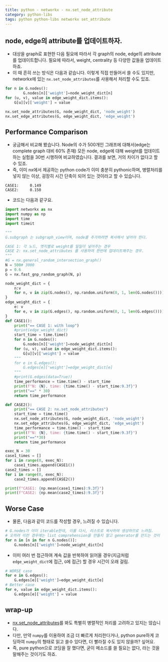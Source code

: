 ```yaml
---
title: python - networkx - nx.set_node_attribute
category: python-libs
tags: python python-libs networkx set_attribute
---
```


## node, edge의 attribute를 업데이트하자. 

- 대상을 graph로 표현한 다음 필요에 따라서 각 graph의 node, edge의 attribute를 업데이트합니다. 필요에 따라서, weight, centrality 등 다양한 값들을 업데이트하죠. 
- 이 때 흔히 쓰는 방식은 다음과 같습니다. 이렇게 직접 만들어서 쓸 수도 있지만, networkx에 있는 `nx.set_node_attributes`를 사용해서 처리할 수도 있죠.

```python
for n in G.nodes():
        G.nodes[n]['weight']=node_weight_dict[n]
for (u, v), value in edge_weight_dict.items():
    G[u][v]['weight'] = value
```

```python
nx.set_node_attributes(G, node_weight_dict, 'node_weight')
nx.set_edge_attributes(G, edge_weight_dict, 'edge_weight')
```

## Performance Comparison

- 궁금해서 비교해 봤습니다. Node의 수가 500개인 그래프에 대해서(edge는 complete graph 대비 60% 존재) 모든 node, edge에 대해 weight를 업데이트하는 실험을 30번 시행하여 비교하였습니다. 결과를 보면, 거의 차이가 없다고 할 수 있죠. 
- 즉, 이미 nx에서 제공하는 python code가 이미 충분히 pythonic하며, 병렬처리를 넣지 않는 이상, 굉장히 시간 단축이 되어 있는 것이라고 할 수 있습니다.

```
CASE1:     0.149
CASE2:     0.150
```

- 코드는 다음과 같구요.

```python
import networkx as nx
import numpy as np
import time
import timeit

"""
G.subgraph 는 subgraph_view이며, node를 추가하려면 복사해서 넣어야 한다. 

CASE 1: 각 노드, 엣지별로 weight를 일일이 넣어주는 경우 
CASE 2: nx.set_node_attributes 를 사용하여 한번에 업데이트해주는 경우.
"""
#G = nx.general_random_intersection_graph()
N = 500# 3000
p = 0.6
G = nx.fast_gnp_random_graph(N, p)

node_weight_dict = {
    n:v
    for n, v in zip(G.nodes(), np.random.uniform(0, 1, len(G.nodes())))
}
edge_weight_dict = {
    e: v
    for e, v in zip(G.edges(), np.random.uniform(0, 1, len(G.edges())))
}
def CASE1():
    print("== CASE 1: with loop")
    #print(edge_weight_dict)
    start_time = time.time()
    for n in G.nodes():
        G.nodes[n]['weight']=node_weight_dict[n]
    for (u, v), value in edge_weight_dict.items():
        G[u][v]['weight'] = value
    """
    for e in G.edges():
        G.edges[e]['weight']=edge_weight_dict[e]
    """
    #print(G.edges(data=True))
    time_performance = time.time() - start_time
    print(f"N: {N}, time: {time.time() - start_time:9.3f}")
    print("==" * 30)
    return time_performance

def CASE2():
    print("== CASE 2: nx.set_node_attributes")
    start_time = time.time()
    nx.set_node_attributes(G, node_weight_dict, 'node_weight')
    nx.set_edge_attributes(G, edge_weight_dict, 'edge_weight')
    time_performance = time.time() - start_time
    print(f"N: {N}, time: {time.time() - start_time:9.3f}")
    print("=="*30)
    return time_performance

exec_N = 30
case1_times = []
for i in range(0, exec_N):
    case1_times.append(CASE1())
case2_times = []
for i in range(0, exec_N):
    case2_times.append(CASE2())

print(f"CASE1: {np.mean(case1_times):9.3f}")
print(f"CASE2: {np.mean(case2_times):9.3f}")
```


## Worse Case

- 물론, 다음과 같이 코드를 작성할 경우, 느려질 수 있습니다. 

```python
# G.nodes가 이미 iterable한데, 이를 다시, 리스트로 복사하여 생성하므로 느려짐.
# 오히려 이런 경우에는 list comprehension을 만들지 말고 generator를 만드는 것이 훨씬 효과적.
for n in [n in for n G.nodes()]:
    G.nodes[n]['weight']=node_weight_dict[n]
```

- 이미 여러 번 접근하여 계속 값을 반복하여 읽어올 경우(지금처럼 `edge_weight_dict`에 접근, `G`에 접근) 할 경우 시간이 오래 걸림.

```python
# WORSE case
for e in G.edges():
    G.edges[e]['weight']=edge_weight_dict[e]
# Better case
for e, value in edge_weight_dict.items():
    G.edges[e]['weight'] = value
```


## wrap-up

- [nx.set_node_attributes](https://networkx.github.io/documentation/stable/_modules/networkx/classes/function.html#set_node_attributes)를 봐도 특별히 병렬적인 처리를 고려하고 있지는 않습니다. 
- 다만, 만약 `numpy`를 이용하여 조금 더 빠르게 처리한다거나, python pure하게 코딩하여 `numpy`의 형태로 읽고 쓸수 있다면, 더 빨라질 수도 있지 않을까? 싶어요. 
- 즉, pure python으로 코딩을 잘 했다면, 굳이 메소드를 쓸 필요는 없다, 라는 것을 말해주는 것이기도 하죠.